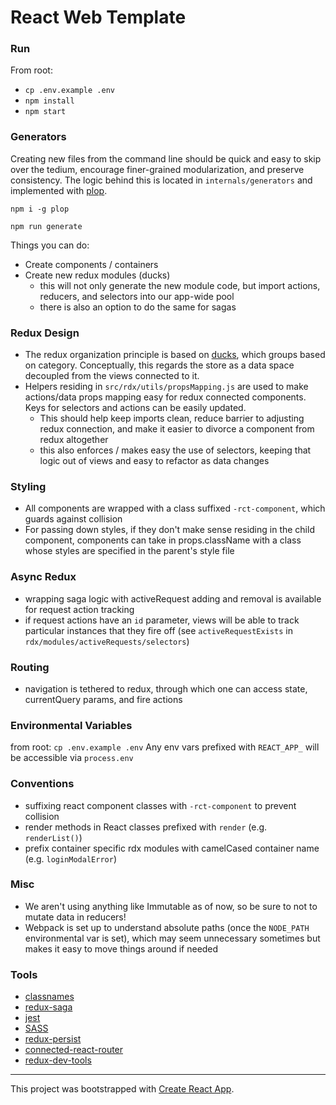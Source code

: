 # React Web Template

### Run

From root:

- `cp .env.example .env`
- `npm install`
- `npm start`

### Generators

Creating new files from the command line should be quick and easy to skip over the tedium, encourage finer-grained modularization, and preserve consistency. The logic behind this is located in `internals/generators` and implemented with [plop](https://github.com/amwmedia/plop).

`npm i -g plop`

`npm run generate`

Things you can do:
- Create components / containers
- Create new redux modules (ducks)
    * this will not only generate the new module code, but import actions, reducers, and selectors into our app-wide pool
    * there is also an option to do the same for sagas

### Redux Design

- The redux organization principle is based on [ducks](https://github.com/erikras/ducks-modular-redux), which groups based on category. Conceptually, this regards the store as a data space decoupled from the views connected to it.
- Helpers residing in `src/rdx/utils/propsMapping.js` are used to make actions/data props mapping easy for redux connected components. Keys for selectors and actions can be easily updated.
    * This should help keep imports clean, reduce barrier to adjusting redux connection, and make it easier to divorce a component from redux altogether
    * this also enforces / makes easy the use of selectors, keeping that logic out of views and easy to refactor as data changes


### Styling

- All components are wrapped with a class suffixed `-rct-component`, which guards against collision
- For passing down styles, if they don't make sense residing in the child component, components can take in props.className with a class whose styles are specified in the parent's style file

### Async Redux

- wrapping saga logic with activeRequest adding and removal is available for request action tracking
- if request actions have an `id` parameter, views will be able to track particular instances that they fire off (see `activeRequestExists` in `rdx/modules/activeRequests/selectors`)

### Routing

- navigation is tethered to redux, through which one can access state, currentQuery params, and fire actions

### Environmental Variables

from root: `cp .env.example .env`
Any env vars prefixed with `REACT_APP_` will be accessible via `process.env`

### Conventions
- suffixing react component classes with `-rct-component` to prevent collision
- render methods in React classes prefixed with `render` (e.g. `renderList()`)
- prefix container specific rdx modules with camelCased container name (e.g. `loginModalError`)

### Misc

- We aren't using anything like Immutable as of now, so be sure to not to mutate data in reducers!
- Webpack is set up to understand absolute paths (once the `NODE_PATH` environmental var is set), which may seem unnecessary sometimes but makes it easy to move things around if needed

### Tools

- [classnames](https://github.com/JedWatson/classnames)
- [redux-saga](https://github.com/JedWatson/classnames)
- [jest](http://jestjs.io/docs/en/api.html)
- [SASS](http://sass-lang.com/documentation/file.SASS_REFERENCE.html)
- [redux-persist](https://github.com/rt2zz/redux-persist)
- [connected-react-router](https://github.com/supasate/connected-react-router)
- [redux-dev-tools](https://github.com/zalmoxisus/redux-devtools-extension)

---------

This project was bootstrapped with [Create React App](https://github.com/facebookincubator/create-react-app).

